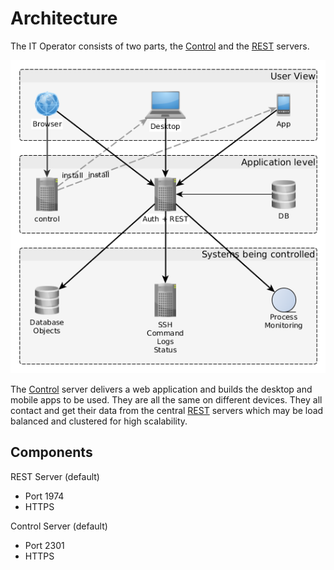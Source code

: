 # Architecture

The IT Operator consists of two parts, the [Control](https://github.com/alinex/node-control)
and the [REST](https://github.com/alinex/node-rest) servers.

![Environment](environment.png)

The [Control](https://github.com/alinex/node-control) server delivers a web application
and builds the desktop and mobile apps to be used. They are all the same on different
devices. They all contact and get their data from the central
[REST](https://github.com/alinex/node-rest) servers which may be load balanced and
clustered for high scalability.

## Components

REST Server (default)
- Port 1974
- HTTPS

Control Server (default)
- Port 2301
- HTTPS
